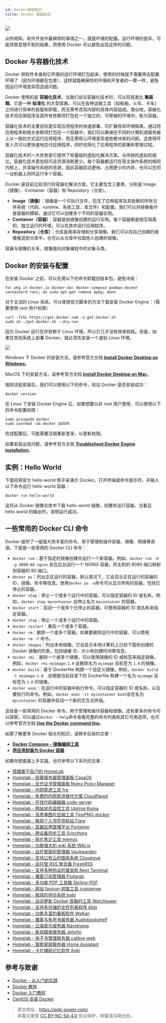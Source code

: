 ```yaml
---
id: Docker基础知识
title: Docker 基础知识
---
```


![](https://wiki-media-1253965369.cos.ap-guangzhou.myqcloud.com/img/20210116153041.png)

众所周知，软件开发中最麻烦的事情之一，就是环境的配置。运行环境的差异，可能导致意想不到的结果，而使用 Docker 可以避免出现这样的问题。

## Docker 与容器化技术

Docker 把软件本身和它所需的运行环境打包起来，使用的时候就不需要再去配置环境了（因为环境都在包里），这样就能确保你的环境和开发者的一模一样，避免因运行环境差异而造成问题。

Docker 使用的是 **容器化技术**。当我们谈论容器化技术时，可以将其类比 **集装箱**。它是一种 **标准化** 的大型容器，可以在各种运输工具（如船舶、火车、卡车）之间进行简单的装载和卸载，而无需考虑其内部的具体内容组成。类似地，容器化技术将应用程序及其所有依赖项打包在一个独立的、可移植的环境中，称为容器。

容器化技术的主要目标是实现应用程序的快速部署、可扩展性和环境隔离。通过将应用程序和相关依赖项打包在一个容器中，我们可以确保在不同的计算机或服务器上以一致的方式运行应用程序，而无需担心环境差异或依赖冲突的问题。这使得开发人员可以更快速地交付应用程序，同时也简化了应用程序的部署和管理过程。

容器化技术的一大优势是它提供了轻量级的虚拟化解决方案。与传统的虚拟机相比，容器化技术更加轻巧且资源消耗更少。每个容器都运行在宿主操作系统的相同内核上，共享操作系统的资源，因此容器启动更快、占用更少的内存，也可以在同一台机器上同时运行多个容器。

Docker 是目前比较流行的容器化解决方案。它主要包含三要素，分别是 Image（镜像）、Container（容器）和 Repository（仓库）。

- **Image（镜像）**：镜像是一个可执行文件，包含了应用程序及其依赖的所有文件系统（代码、runtime、系统工具、库文件）和配置。我们可以将镜像看作是容器的模板，通过它可以创建多个不同的容器实例。
- **Container（容器）**：容器是由镜像创建的运行实例。每个容器都是相互隔离的、独立运行的环境，可以在其中运行应用程序。
- **Repository（仓库）**：仓库是用来存储和分享镜像。我们可以将自己创建的镜像推送到仓库中，也可以从仓库中拉取他人创建的镜像。

容器与镜像的关系，就像面向对象编程中的对象与类。

## Docker 的安装与配置

在安装 Docker 之前，可以先用以下的命令卸载旧版本包，避免冲突：

```shell
for pkg in docker.io docker-doc docker-compose podman-docker containerd runc; do sudo apt-get remove $pkg; done
```

对于主流的 Linux 系统，可以使用官方脚本的方法下载安装 Docker Engine：（需要使用 root 用户权限）

```shell
curl -fsSL https://get.docker.com -o get-docker.sh
sudo sh ./get-docker.sh --dry-run
```

因为 Docker 运行在并依赖于 Linux 环境，所以它几乎没有效率损耗。但是，如果在其他系统上部署 Docker，就必须先安装一个虚拟 Linux 环境。

![](https://wiki-media-1253965369.cos.ap-guangzhou.myqcloud.com/img/20230708005714.png)

Windows 下 Docker 的安装方法，请参考官方文档 [**Install Docker Desktop on Windows**](https://docs.docker.com/desktop/install/windows-install/)。

MacOS 下的安装方法，请参考官方文档 [**Install Docker Desktop on Mac**](https://docs.docker.com/desktop/install/mac-install/)。

按照流程安装后，我们可以使用以下的命令，验证 Docker 是否安装成功：

```shell
docker version
```

在 Linux 下安装 Docker Engine 后，如果想要以非 root 用户使用，可以使用以下的命令配置权限：

```shell
sudo groupadd docker
sudo usermod -aG docker $USER
```

完成配置后，可能需要注销重新登录，以更新权限。

如果安装出现问题，请参考官方文档 [**Troubleshoot Docker Engine installation**](https://docs.docker.com/engine/install/troubleshoot/)。

## 实例：Hello World

下面将用官方 hello-world 例子来演示 Docker。打开终端或命令提示符，并输入以下命令运行 hello-world 容器：

```shell
docker run hello-world
```

这将从 Docker 镜像仓库中下载 hello-world 镜像，创建并运行容器。当看见 hello world 的输出时，说明运行成功。

## 一些常用的 Docker CLI 命令

Docker 提供了一组强大而丰富的命令，用于管理和操作容器、镜像、网络等资源。下面是一些常用的 Docker CLI 命令：

- `docker run`：基于指定的镜像创建并运行一个新容器。例如，`docker run -d -p 8080:80 nginx` 会在后台运行一个 NGINX 容器，将主机的 8080 端口映射到容器的 80 端口。
- `docker ps`：列出正在运行的容器。默认情况下，它会显示正在运行的容器的 ID、镜像、命令等信息。使用`docker ps -a`命令可以显示所有的容器，包括已停止的容器。
- `docker stop`：停止一个或多个运行中的容器。可以指定容器的 ID 或名称。例如，`docker stop mycontainer` 会停止名为 `mycontainer` 的容器。
- `docker start`：启动一个或多个已停止的容器。可使用容器的 ID 或名称来指定容器。
- `docker stop`：停止一个或多个运行中的容器。
- `docker restart`：重启一个或多个容器。
- `docker rm`：删除一个或多个容器。如果要删除运行中的容器，可以使用 `docker rm -f` 命令。
- `docker images`：列出本地镜像。它会显示本地计算机上已经下载和创建的 Docker 镜像的列表，包括镜像 ID、大小和创建时间等信息。
- `docker rmi`：删除一个或多个镜像。可以使用镜像的 ID 或标签来指定镜像。例如，`docker rmi myimage:1.0` 会删除名为 `myimage` 且标签为 `1.0` 的镜像。
- `docker build`：基于 Dockerfile 构建一个自定义镜像。例如，`docker build -t myimage:1.0 .`会根据当前目录下的 Dockerfile 构建一个名为 `myimage` 且标签为 `1.0` 的镜像。
- `docker exec`：在运行中的容器中执行命令。可以指定容器的 ID 或名称，以及要执行的命令。例如，`docker exec -it mycontainer bash`会在名为 `mycontainer` 的容器中启动一个新的交互式终端。

这些是一些常用的 Docker 命令，用于管理和操作容器和镜像。还有更多的命令可以探索，可以通过`docker --help`命令查看完整的命令列表和其它可用选项，也可以参考官方文档 [**Use the Docker command line**](https://docs.docker.com/engine/reference/commandline/cli/)。

如需了解更多 Docker 相关的知识，请移步后续的文章：

- [**Docker Compose - 镜像编排工具**](https://wiki-power.com/DockerCompose-%E9%95%9C%E5%83%8F%E7%BC%96%E6%8E%92%E5%B7%A5%E5%85%B7/)
- [**将应用封装为 Docker 容器**](https://wiki-power.com/%E5%B0%86%E5%BA%94%E7%94%A8%E5%B0%81%E8%A3%85%E4%B8%BADocker%E5%AE%B9%E5%99%A8/)

如果你想直接上手实践，也可参考以下系列的文章：

- [搭建属于自己的 HomeLab](https://wiki-power.com/搭建属于自己的HomeLab)
- [Homelab - 轻量服务器管理面板 CasaOS](https://wiki-power.com/Homelab-轻量服务器管理面板CasaOS)
- [Homelab - 反代证书管理面板 Nginx Proxy Manager](https://wiki-power.com/Homelab-反代证书管理面板NginxProxyManager)
- [Homelab - 内网穿透工具 frp](https://wiki-power.com/Homelab-内网穿透工具frp)
- [Homelab - 免费的内网穿透替代方案 Cloudflared](https://wiki-power.com/Homelab-免费的内网穿透替代方案Cloudflared)
- [Homelab - 在线代码编辑器 code-server](https://wiki-power.com/Homelab-在线代码编辑器code-server)
- [Homelab - 网站状态监控工具 Uptime Kuma](https://wiki-power.com/Homelab-网站状态监控工具UptimeKuma)
- [Homelab - 高质量图片压缩工具 TinyPNG-docker](https://wiki-power.com/Homelab-高质量图片压缩工具TinyPNG-docker)
- [Homelab - 极简个人书签导航站 Flare](https://wiki-power.com/Homelab-极简个人书签导航站Flare)
- [Homelab - 容器应用管理平台 Portainer](https://wiki-power.com/Homelab-容器应用管理平台Portainer)
- [Homelab - 跨设备同步工具 Syncthing](https://wiki-power.com/Homelab-跨设备同步工具Syncthing)
- [Homelab - 碎片笔记工具 memos](https://wiki-power.com/Homelab-碎片笔记工具memos)
- [Homelab - 功能强大的 wiki 系统 Wiki.js](https://wiki-power.com/Homelab-功能强大的wiki系统Wikijs)
- [Homelab - 自托管密码管理器 Vaultwarden](https://wiki-power.com/Homelab-自托管密码管理器Vaultwarden)
- [Homelab - 支持公有云的图床系统 Cloudreve](https://wiki-power.com/Homelab-支持公有云的图床系统Cloudreve)
- [Homelab - 自托管 RSS 聚合器 FreshRSS](https://wiki-power.com/Homelab-自托管RSS聚合器FreshRSS)
- [Homelab - 支持多种协议的堡垒机 Next Terminal](https://wiki-power.com/Homelab-支持多种协议的堡垒机NextTerminal)
- [Homelab - 播客订阅管理器 Podgrab](https://wiki-power.com/Homelab-播客订阅管理器Podgrab)
- [Homelab - 多功能 PDF 工具箱 Stirling-PDF](https://wiki-power.com/Homelab-多功能PDF工具箱Stirling-PDF)
- [Homelab - 网站 favicon 抓取工具 iconserver](https://wiki-power.com/Homelab-网站favicon抓取工具iconserver)
- [Homelab - 极简的待办系统 todo](https://wiki-power.com/Homelab-极简的待办系统todo)
- [Homelab - 自动更新 Docker 容器的工具 Watchtower](https://wiki-power.com/Homelab-自动更新Docker容器的工具Watchtower)
- [Homelab - 支持多存储的文件列表程序 Alist](https://wiki-power.com/Homelab-支持多存储的文件列表程序Alist)
- [Homelab - 功能丰富的看板软件 WeKan](https://wiki-power.com/Homelab-功能丰富的看板软件WeKan)
- [Homelab - 播客与有声书服务器 Audiobookshelf](https://wiki-power.com/Homelab-播客与有声书服务器Audiobookshelf)
- [Homelab - 云端音乐服务器 Navidrome](https://wiki-power.com/Homelab-云端音乐服务器Navidrome)
- [Homelab - 影视媒体服务器 Jellyfin](https://wiki-power.com/Homelab-影视媒体服务器Jellyfin)
- [Homelab - 电子书管理服务器 calibre-web](https://wiki-power.com/Homelab-电子书管理服务器calibre-web)
- [Homelab - 智能家居服务器 Home Assistant](https://wiki-power.com/Homelab-智能家居服务器HomeAssistant)
- [Homelab - 卡片辅助记忆软件 Anki](https://wiki-power.com/Homelab-卡片辅助记忆软件Anki)

## 参考与致谢

- [Docker - 从入门到实践](https://yeasy.gitbook.io/docker_practice/)
- [Docker 教程](https://www.runoob.com/docker/docker-tutorial.html)
- [Docker 入门教程](http://www.ruanyifeng.com/blog/2018/02/docker-tutorial.html)
- [CentOS 安装 Docker](https://wiki-power.com/unlist/CentOS%E5%AE%89%E8%A3%85Docker)

> 原文地址：<https://wiki-power.com/>  
> 本篇文章受 [CC BY-NC-SA 4.0](https://creativecommons.org/licenses/by/4.0/deed.zh) 协议保护，转载请注明出处。

